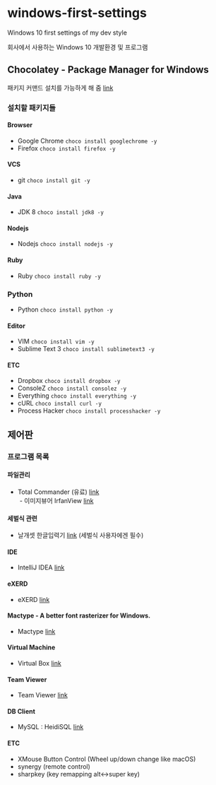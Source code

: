 # windows-first-settings
Windows 10 first settings of my dev style

회사에서 사용하는 Windows 10 개발환경 및 프로그램

## Chocolatey - Package Manager for Windows

패키지 커맨드 설치를 가능하게 해 줌 [link](https://chocolatey.org/)

### 설치할 패키지들 

#### Browser
  - Google Chrome ```choco install googlechrome -y```
  - Firefox ```choco install firefox -y```

#### VCS
  - git ```choco install git -y```

#### Java
  - JDK 8 ```choco install jdk8 -y```

#### Nodejs
  - Nodejs ```choco install nodejs -y```

#### Ruby
  - Ruby ```choco install ruby -y```

### Python
  - Python ```choco install python -y```

#### Editor
  - VIM ```choco install vim -y```
  - Sublime Text 3 ```choco install sublimetext3 -y```

#### ETC
  - Dropbox ```choco install dropbox -y```
  - ConsoleZ ```choco install consolez -y```
  - Everything ```choco install everything -y```
  - cURL ```choco install curl -y```
  - Process Hacker ```choco install processhacker -y```

## 제어판

### 프로그램 목록

#### 파일관리
- Total Commander (유료) [link](http://www.ghisler.com/)   
  - 이미지뷰어 IrfanView [link](http://www.irfanview.com/)

#### 세벌식 관련
- 날개셋 한글입력기 [link](http://moogi.new21.org/prg4.html) (세벌식 사용자에겐 필수)

#### IDE
- IntelliJ IDEA [link](https://www.jetbrains.com/idea/)

#### eXERD
- eXERD [link](http://ko.exerd.com/)

#### Mactype - A better font rasterizer for Windows. 
- Mactype [link](https://github.com/snowie2000/mactype)

#### Virtual Machine
- Virtual Box [link](https://www.virtualbox.org/)

#### Team Viewer
- Team Viewer [link](https://https://www.teamviewer.com/ko/)

#### DB Client
- MySQL : HeidiSQL [link](http://www.heidisql.com/)

#### ETC
- XMouse Button Control (Wheel up/down change like macOS)
- synergy (remote control)
- sharpkey (key remapping alt<->super key)
